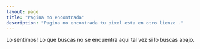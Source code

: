 ```yaml
---
layout: page
title: "Pagina no encontrada"
description: "Pagina no encontrada tu pixel esta en otro lienzo ."
---  
```


Lo sentimos! Lo que buscas no se encuentra aqui tal vez si lo buscas abajo.

<script type="text/javascript">
  var GOOG_FIXURL_LANG = 'es';
  var GOOG_FIXURL_SITE = '{{ site.url }}'
</script>
<script type="text/javascript"
  src="http://linkhelp.clients.google.com/tbproxy/lh/wm/fixurl.js">
</script>
